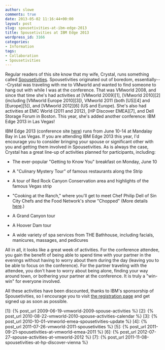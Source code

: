 ```yaml
---
author: slowe
comments: true
date: 2013-05-02 11:16:44+00:00
layout: post
slug: spousetivities-at-ibm-edge-2013
title: Spousetivities at IBM Edge 2013
wordpress_id: 3166
categories:
- Information
tags:
- Collaboration
- Spousetivities
---
```


Regular readers of this site know that my wife, Crystal, runs something called [Spousetivities](http://spousetivities.com). Spousetivities originated out of boredom, essentially---Crystal was traveling with me to VMworld and wanted to find someone to hang out with while I was at the conference. That was VMworld 2008, and since that time she's had activities at [VMworld 2009][1], [VMworld 2010][2] (including [VMworld Europe 2010][3]), VMworld 2011 (both [US][4] and [Europe][5]), and [VMworld 2012][6] (US and Europe). She's also had activities at EMC World (2011 and 2012), [HP Discover EMEA][7], and Dell Storage Forum in Boston. This year, she's added another conference: IBM Edge 2013 in Las Vegas!

IBM Edge 2013 (conference site [here](http://www-03.ibm.com/systems/edge/)) runs from June 10-14 at Mandalay Bay in Las Vegas. If you are attending IBM Edge 2013 this year, I'd encourage you to consider bringing your spouse or significant other with you and getting them involved in Spousetivities. As is always the case, Crystal has a great line-up of activities planned for participants, including:

* The ever-popular "Getting to Know You" breakfast on Monday, June 10

* A "Culinary Mystery Tour" of famous restaurants along the Strip

* A tour of Red Rock Canyon Conservation area and highlights of the famous Vegas strip

* "Cooking at the Ranch," where you'll get to meet Chef Philip Dell of Sin City Chefs and the Food Network's show "Chopped" (More details [here](http://spousetivities.com/2013/04/celebrity-chef-ibm-edge-and-spousetivities/).)

* A Grand Canyon tour

* A Hoover Dam tour

* A wide variety of spa services from THE Bathhouse, including facials, manicures, massages, and pedicures

All in all, it looks like a great week of activities. For the conference attendee, you gain the benefit of being able to spend time with your partner in the evenings without having to worry about them during the day (leaving you to be able to focus on the conference). For the partner traveling with the attendee, you don't have to worry about being alone, finding your way around town, or bothering your partner at the conference. It is truly a "win-win" for everyone involved.

All these activities have been discounted, thanks to IBM's sponsorship of Spousetivities, so I encourage you to visit [the registration page](http://edge2013-spousetivities.eventbrite.com) and get signed up as soon as possible.

[1]: {% post_url 2009-06-19-vmworld-2009-spouse-activities %}
[2]: {% post_url 2010-08-22-vmworld-2010-spouse-activities-calendar %}
[3]: {% post_url 2010-10-01-vmworld-emea-spousetivities-update %}
[4]: {% post_url 2011-07-26-vmworld-2011-spousetivities %}
[5]: {% post_url 2011-09-21-spousetivities-at-vmworld-emea-2011 %}
[6]: {% post_url 2012-07-27-spouse-activities-at-vmworld-2012 %}
[7]: {% post_url 2011-11-08-spousetivities-at-hp-discover-vienna %}
